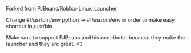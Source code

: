 Forked from PJBeans/Roblox-Linux_Launcher

Change #!/usr/bin/env python -> #!/usr/bin/env in order to make easy shortcut in /usr/bin

Make sure to support PJBeans and his contributor because they make the launcher and they are great. <3
